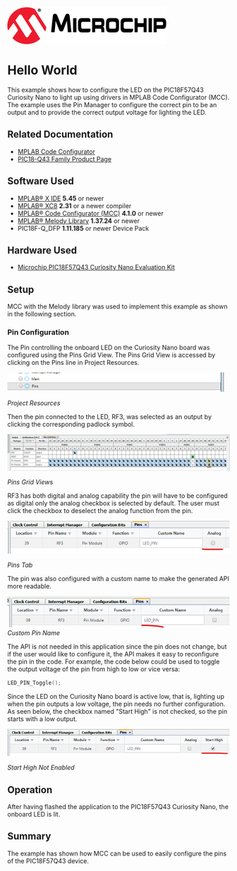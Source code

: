 <!-- Please do not change this logo with link -->
[![MCHP](images/microchip.png)](https://www.microchip.com)

# Hello World

This example shows how to configure the LED on the PIC18F57Q43 Curiosity Nano to light up using drivers in MPLAB Code Configurator (MCC). The example uses the Pin Manager to configure the correct pin to be an output and to provide the correct output voltage for lighting the LED.

## Related Documentation

- [MPLAB Code Configurator](https://www.microchip.com/en-us/development-tools-tools-and-software/embedded-software-center/mplab-code-configurator)
- [PIC18-Q43 Family Product Page](https://www.microchip.com/en-us/products/microcontrollers-and-microprocessors/8-bit-mcus/pic-mcus/pic18-q43)

## Software Used

- [MPLAB® X IDE](http://www.microchip.com/mplab/mplab-x-ide) **5.45** or newer 
- [MPLAB® XC8](http://www.microchip.com/mplab/compilers) **2.31** or a newer compiler 
- [MPLAB® Code Configurator (MCC)](https://www.microchip.com/mplab/mplab-code-configurator) **4.1.0** or newer 
- [MPLAB® Melody Library](https://www.microchip.com/mplab/mplab-code-configurator) **1.37.24** or newer 
- PIC18F-Q_DFP **1.11.185** or newer Device Pack

## Hardware Used

- [Microchip PIC18F57Q43 Curiosity Nano Evaluation Kit](https://www.microchip.com/developmenttools/ProductDetails/DM164150)


## Setup

MCC with the Melody library was used to implement this example as shown in the following section.

### Pin Configuration
The Pin controlling the onboard LED on the Curiosity Nano board was configured using the Pins Grid View. The Pins Grid View is accessed by clicking on the Pins line in Project Resources.

![MCC - Open Pin Manager](images/click_on_pins_in_project_configurations.png)

*Project Resources*

Then the pin connected to the LED, RF3, was selected as an output by clicking the corresponding padlock symbol.

![MCC - Set Pin to Output](images/pin_grid_view.jpg)

*Pins Grid View*s

RF3 has both digital and analog capability the pin will have to be configured as digital only the analog checkbox is selected by default. The user must click the checkbox to deselect the analog function from the pin.

![MCC - Set Pin to Output](images/uncheck_analog_for_RF3.png)

*Pins Tab*

The pin was also configured with a custom name to make the generated API more readable. 

![MCC - Custom Pin Name](images/custom_pin_name.png)
*Custom Pin Name*

The API is not needed in this application since the pin does not change, but if the user would like to configure it, the API makes it easy to reconfigure the pin in the code. For example, the code below could be used to toggle the output voltage of the pin from high to low or vice versa:

```c
LED_PIN_Toggle();
```

Since the LED on the Curiosity Nano board is active low, that is, lighting up when the pin outputs a low voltage, the pin needs no further configuration. As seen below, the checkbox named "Start High" is not checked, so the pin starts with a low output.

![MCC - Custom Pin Name](images/start_high.png)

*Start High Not Enabled*


## Operation

After having flashed the application to the PIC18F57Q43 Curiosity Nano, the onboard LED is lit.

## Summary

The example has shown how MCC can be used to easily configure the pins of the PIC18F57Q43 device. 
